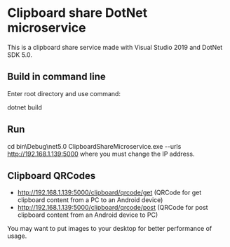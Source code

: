 # Clipboard share DotNet microservice

This is a clipboard share service made with Visual Studio 2019 and DotNet SDK 5.0.

## Build in command line

Enter root directory and use command:

dotnet build

## Run

cd bin\Debug\net5.0
ClipboardShareMicroservice.exe --urls http://192.168.1.139:5000
where you must change the IP address.

## Clipboard QRCodes

- http://192.168.1.139:5000/clipboard/qrcode/get (QRCode for get clipboard content from a PC to an Android device)
- http://192.168.1.139:5000/clipboard/qrcode/post (QRCode for post clipboard content from an Android device to PC)

You may want to put images to your desktop for better performance of usage.